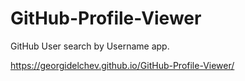 # GitHub-Profile-Viewer
GitHub User search by Username app.

https://georgidelchev.github.io/GitHub-Profile-Viewer/
